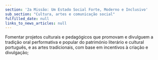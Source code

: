 ```yaml
---
section: '2a Missão: Um Estado Social Forte, Moderno e Inclusivo'
sub_section: "Cultura, artes e comunicação social"
fulfilled_date: null
links_to_news_articles: null
---
```


Fomentar projetos culturais e pedagógicos que promovam e divulguem a tradição oral performativa e popular do património literário e cultural português, e as artes tradicionais, com base em incentivos à criação e divulgação;